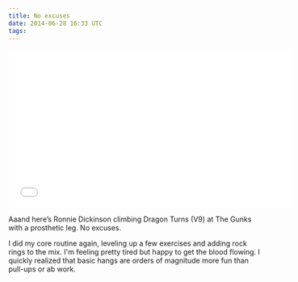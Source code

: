 ```yaml
---
title: No excuses
date: 2014-06-28 16:33 UTC
tags:
---
```


<iframe width="560" height="315" src="//www.youtube.com/embed/Csmw3IcL0gw?rel=0" frameborder="0" allowfullscreen></iframe>

Aaand here’s Ronnie Dickinson climbing Dragon Turns (V9) at The Gunks with a prosthetic leg. No excuses.

I did my core routine again, leveling up a few exercises and adding rock rings to the mix. I'm feeling pretty tired but happy to get the blood flowing. I quickly realized that basic hangs are orders of magnitude more fun than pull-ups or ab work.

